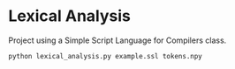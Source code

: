 # Lexical Analysis
Project using a Simple Script Language for Compilers class.

```bash
python lexical_analysis.py example.ssl tokens.npy
```